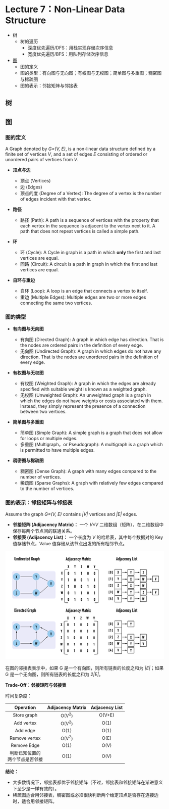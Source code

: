 # Lecture 7：Non-Linear Data Structure

- 树
  - 树的遍历
    - 深度优先遍历/DFS：用栈实现存储次序信息
    - 宽度优先遍历/BFS：用队列存储次序信息 
- [图](#图20231013)
  - 图的定义
  - 图的类型：有向图与无向图；有权图与无权图；简单图与多重图；稠密图与稀疏图
  - 图的表示：邻接矩阵与邻接表
      
## 树

## 图<a name = "图20231013">

### 图的定义

A Graph denoted by *G=(V, E)*, is a non-linear data structure defined by a finite set of vertices *V*, and a set of edges *E* consisting of ordered or unordered pairs of vertices from *V*. 

- **顶点与边**
  - 顶点 (Vertices)
  - 边 (Edges)
  - 顶点的度 (Degree of a Vertex): The degree of a vertex is the number of edges incident with that vertex.

- **路径**
  - 路径 (Path): A path is a sequence of vertices with the property that each vertex in the sequence is adjacent to the vertex next to it. A path that does not repeat vertices is called a simple path.

- **环**
  - 环 (Cycle): A Cycle in graph is a path in which **only** the first and last vertices are equal.
  - 回路 (Circuit): A circuit is a path in graph in which the first and last vertices are equal.
  
- **自环与重边**
  - 自环 (Loop): A loop is an edge that connects a vertex to itself.
  - 重边 (Multiple Edges): Multiple edges are two or more edges connecting the same two vertices. 

### 图的类型

- **有向图与无向图**
  - 有向图 (Directed Graph): A graph in which edge has direction. That is the nodes are ordered pairs in the definition of every edge.
  - 无向图 (Undirected Graph): A graph in which edges do not have any direction. That is the nodes are unordered pairs in the definition of every edge. 

- **有权图与无权图**
  - 有权图 (Weighted Graph): A graph in which the edges are already specified with suitable weight is known as a weighted graph. 
  - 无权图 (Unweighted Graph): An unweighted graph is a graph in which the edges do not have weights or costs associated with them. Instead, they simply represent the presence of a connection between two vertices.

- **简单图与多重图**
  - 简单图 (Simple Graph): A simple graph is a graph that does not allow for loops or multiple edges.
  - 多重图 (Multigraph，or Pseudograph): A multigraph is a graph which is permitted to have multiple edges.

- **稠密图与稀疏图**
  - 稠密图 (Dense Graph): A graph with many edges compared to the number of vertices.
  - 稀疏图 (Sparse Graphs): A graph with relatively few edges compared to the number of vertices.

### 图的表示：邻接矩阵与邻接表

Assume the graph *G=(V, E)* contains *|V|* vertices and *|E|* edges.  
  - **邻接矩阵 (Adijacency Matrix)：** 一个 *V×V* 二维数组（矩阵），在二维数组中保存每两个节点间的联通关系。
  - **邻接表 (Adijacency List)：** 一个长度为 *V* 的哈希表，其中每个数据对的 Key 值存储节点，Value 值存储从该节点出发的所有相邻节点。

<div align="center">
<img src="https://github.com/TBD2021/Salt-and-Computer-Science/blob/main/Algorithms/img/Graph1.png" width=800px>
</div>

在图的邻接表表示中，如果 G 是一个有向图，则所有链表的长度之和为 *|E|*；如果 G 是一个无向图，则所有链表的长度之和为 *2|E|*。


**Trade-Off：邻接矩阵与邻接表**

时间复杂度：

|Operation|Adijacency Matrix|Adjacency List|
|:---:|:---:|:---:|
|Store graph|O(V<sup>2</sup>)|O(V+E)|
|Add vertex|O(V<sup>2</sup>)|O(1)|
|Add edge|O(1)|O(1)|
|Remove vertex|O(V<sup>2</sup>)|O(E)|
|Remove Edge|O(1)|O(V)|
|判断已知位置的<br>两个节点是否邻接|O(1)|O(V)|

**结论：**
- 大多数情况下，邻接表都优于邻接矩阵（不过，邻接表和邻接矩阵在渐进意义下至少是一样有效的）。
- 稀疏图适合用邻接表，稠密图或必须很快判断两个给定顶点是否存在连接边时，适合用邻接矩阵。
  

